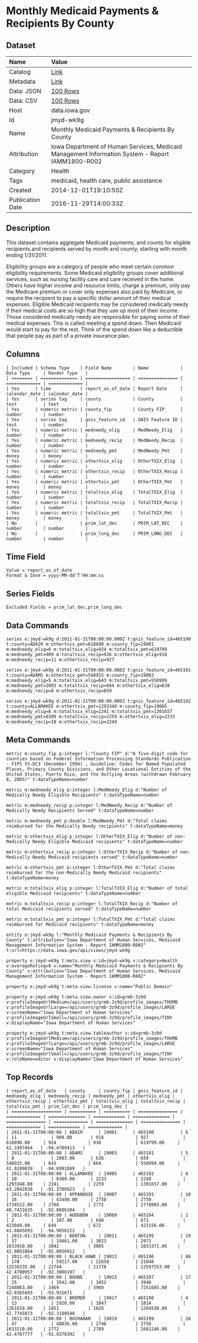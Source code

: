 # Monthly Medicaid Payments & Recipients By County

## Dataset

| Name | Value |
| :--- | :---- |
| Catalog | [Link](https://catalog.data.gov/dataset/monthly-medicaid-payments-recipients-by-county) |
| Metadata | [Link](https://data.iowa.gov/api/views/jmyd-wk9g) |
| Data: JSON | [100 Rows](https://data.iowa.gov/api/views/jmyd-wk9g/rows.json?max_rows=100) |
| Data: CSV | [100 Rows](https://data.iowa.gov/api/views/jmyd-wk9g/rows.csv?max_rows=100) |
| Host | data.iowa.gov |
| Id | jmyd-wk9g |
| Name | Monthly Medicaid Payments & Recipients By County |
| Attribution | Iowa Department of Human Services, Medicaid Management Information System - Report IAMM1800-R002 |
| Category | Health |
| Tags | medicaid, health care, public assistance |
| Created | 2014-12-01T19:10:50Z |
| Publication Date | 2016-11-29T14:00:33Z |

## Description

This dataset contains aggregate Medicaid payments, and counts for eligible recipients and recipients served by month and county, starting with month ending 1/31/2011.

Eligibility groups are a category of people who meet certain common eligibility requirements. Some Medicaid eligibility groups cover additional services, such as nursing facility care and care received in the home. Others have higher income and resource limits, charge a premium, only pay the Medicare premium or cover only expenses also paid by Medicare, or require the recipient to pay a specific dollar amount of their medical expenses. Eligible Medicaid recipients may be considered medically needy if their medical costs are so high that they use up most of their income. Those considered medically needy are responsible for paying some of their medical expenses. This is called meeting a spend down. Then Medicaid would start to pay for the rest. Think of the spend down like a deductible that people pay as part of a private insurance plan.

## Columns

```ls
| Included | Schema Type    | Field Name        | Name            | Data Type     | Render Type   |
| ======== | ============== | ================= | =============== | ============= | ============= |
| Yes      | time           | report_as_of_date | Report Date     | calendar_date | calendar_date |
| Yes      | series tag     | county            | County          | text          | text          |
| Yes      | numeric metric | county_fip        | County FIP      | number        | number        |
| Yes      | series tag     | gnis_feature_id   | GNIS Feature ID | text          | number        |
| Yes      | numeric metric | medneedy_elig     | MedNeedy_Elig   | number        | number        |
| Yes      | numeric metric | medneedy_recip    | MedNeedy_Recip  | number        | number        |
| Yes      | numeric metric | medneedy_pmt      | MedNeedy_Pmt    | money         | money         |
| Yes      | numeric metric | othertxix_elig    | OtherTXIX_Elig  | number        | number        |
| Yes      | numeric metric | othertxix_recip   | OtherTXIX_Recip | number        | number        |
| Yes      | numeric metric | othertxix_pmt     | OtherTXIX_Pmt   | money         | money         |
| Yes      | numeric metric | totaltxix_elig    | TotalTXIX_Elig  | number        | number        |
| Yes      | numeric metric | totaltxix_recip   | TotalTXIX_Recip | number        | number        |
| Yes      | numeric metric | totaltxix_pmt     | TotalTXIX_Pmt   | money         | money         |
| No       |                | prim_lat_dec      | PRIM_LAT_DEC    | number        | number        |
| No       |                | prim_long_dec     | PRIM_LONG_DEC   | number        | number        |
```

## Time Field

```ls
Value = report_as_of_date
Format & Zone = yyyy-MM-dd'T'HH:mm:ss
```

## Series Fields

```ls
Excluded Fields = prim_lat_dec,prim_long_dec
```

## Data Commands

```ls
series e:jmyd-wk9g d:2011-01-31T00:00:00.000Z t:gnis_feature_id=465190 t:county=ADAIR m:othertxix_pmt=618890 m:county_fip=19001 m:medneedy_elig=6 m:totaltxix_elig=924 m:totaltxix_pmt=619799 m:medneedy_pmt=909 m:totaltxix_recip=936 m:othertxix_elig=918 m:medneedy_recip=11 m:othertxix_recip=927

series e:jmyd-wk9g d:2011-01-31T00:00:00.000Z t:gnis_feature_id=465191 t:county=ADAMS m:othertxix_pmt=548915 m:county_fip=19003 m:medneedy_elig=5 m:totaltxix_elig=643 m:totaltxix_pmt=550999 m:medneedy_pmt=2083 m:totaltxix_recip=664 m:othertxix_elig=638 m:medneedy_recip=8 m:othertxix_recip=659

series e:jmyd-wk9g d:2011-01-31T00:00:00.000Z t:gnis_feature_id=465192 t:county=ALLAMAKEE m:othertxix_pmt=1293348 m:county_fip=19005 m:medneedy_elig=8 m:totaltxix_elig=2241 m:totaltxix_pmt=1301657 m:medneedy_pmt=8309 m:totaltxix_recip=2259 m:othertxix_elig=2233 m:medneedy_recip=10 m:othertxix_recip=2249
```

## Meta Commands

```ls
metric m:county_fip p:integer l:"County FIP" d:"A five-digit code for counties based on Federal Information Processing Standards Publication - FIPS 55-DC3 (December 1994) , Guideline: Codes for Named Populated Places, Primary County Divisions, and Other Locational Entities of the United States, Puerto Rico, and the Outlying Areas (withdrawn February 8, 2005)" t:dataTypeName=number

metric m:medneedy_elig p:integer l:MedNeedy_Elig d:"Number of Medically Needy Eligible Recipients" t:dataTypeName=number

metric m:medneedy_recip p:integer l:MedNeedy_Recip d:"Number of Medically Needy Recipients Served" t:dataTypeName=number

metric m:medneedy_pmt p:double l:MedNeedy_Pmt d:"Total claims reimbursed for the Medically Needy recipients" t:dataTypeName=money

metric m:othertxix_elig p:integer l:OtherTXIX_Elig d:"Number of non-Medically Needy Eligible Medicaid recipients" t:dataTypeName=number

metric m:othertxix_recip p:integer l:OtherTXIX_Recip d:"Number of non-Medically Needy Medicaid recipients served" t:dataTypeName=number

metric m:othertxix_pmt p:integer l:OtherTXIX_Pmt d:"Total claims reimbursed for the non-Medically Needy Medicaid recipients" t:dataTypeName=money

metric m:totaltxix_elig p:integer l:TotalTXIX_Elig d:"Number of total eligible Medicaid recipients" t:dataTypeName=number

metric m:totaltxix_recip p:integer l:TotalTXIX_Recip d:"Number of total Medicaid recipients served" t:dataTypeName=number

metric m:totaltxix_pmt p:integer l:TotalTXIX_Pmt d:"Total claims reimbursed for Medicaid recipients" t:dataTypeName=money

entity e:jmyd-wk9g l:"Monthly Medicaid Payments & Recipients By County" t:attribution="Iowa Department of Human Services, Medicaid Management Information System - Report IAMM1800-R002" t:url=https://data.iowa.gov/api/views/jmyd-wk9g

property e:jmyd-wk9g t:meta.view v:id=jmyd-wk9g v:category=Health v:averageRating=0 v:name="Monthly Medicaid Payments & Recipients By County" v:attribution="Iowa Department of Human Services, Medicaid Management Information System - Report IAMM1800-R002"

property e:jmyd-wk9g t:meta.view.license v:name="Public Domain"

property e:jmyd-wk9g t:meta.view.owner v:id=grmb-3z9d v:profileImageUrlMedium=/api/users/grmb-3z9d/profile_images/THUMB v:profileImageUrlLarge=/api/users/grmb-3z9d/profile_images/LARGE v:screenName="Iowa Department of Human Services" v:profileImageUrlSmall=/api/users/grmb-3z9d/profile_images/TINY v:displayName="Iowa Department of Human Services"

property e:jmyd-wk9g t:meta.view.tableauthor v:id=grmb-3z9d v:profileImageUrlMedium=/api/users/grmb-3z9d/profile_images/THUMB v:profileImageUrlLarge=/api/users/grmb-3z9d/profile_images/LARGE v:screenName="Iowa Department of Human Services" v:profileImageUrlSmall=/api/users/grmb-3z9d/profile_images/TINY v:roleName=editor v:displayName="Iowa Department of Human Services"
```

## Top Records

```ls
| report_as_of_date   | county     | county_fip | gnis_feature_id | medneedy_elig | medneedy_recip | medneedy_pmt | othertxix_elig | othertxix_recip | othertxix_pmt | totaltxix_elig | totaltxix_recip | totaltxix_pmt | prim_lat_dec | prim_long_dec | 
| =================== | ========== | ========== | =============== | ============= | ============== | ============ | ============== | =============== | ============= | ============== | =============== | ============= | ============ | ============= | 
| 2011-01-31T00:00:00 | ADAIR      | 19001      | 465190          | 6             | 11             | 909.00       | 918            | 927             | 618890.00     | 924            | 936             | 619799.00     | 41.3307464   | -94.4709413   | 
| 2011-01-31T00:00:00 | ADAMS      | 19003      | 465191          | 5             | 8              | 2083.00      | 638            | 659             | 548915.00     | 643            | 664             | 550999.00     | 41.0289839   | -94.6991849   | 
| 2011-01-31T00:00:00 | ALLAMAKEE  | 19005      | 465192          | 8             | 10             | 8309.00      | 2233           | 2249            | 1293348.00    | 2241           | 2259            | 1301657.00    | 43.2842838   | -91.3780923   | 
| 2011-01-31T00:00:00 | APPANOOSE  | 19007      | 465193          | 10            | 16             | 43480.00     | 2758           | 2759            | 1734522.00    | 2768           | 2772            | 1778003.00    | 40.7431635   | -92.8686104   | 
| 2011-01-31T00:00:00 | AUDUBON    | 19009      | 465194          | 1             | 2              | 107.00       | 648            | 671             | 423049.00     | 649            | 672             | 423156.00     | 41.6845893   | -94.9058222   | 
| 2011-01-31T00:00:00 | BENTON     | 19011      | 465195          | 19            | 37             | 19461.00     | 3023           | 2973            | 1633910.00    | 3042           | 3005            | 1653371.00    | 42.0801864   | -92.0656912   | 
| 2011-01-31T00:00:00 | BLACK HAWK | 19013      | 465196          | 86            | 170            | 59217.00     | 22658          | 21648           | 12538335.00   | 22744          | 21778           | 12597553.00   | 42.4700957   | -92.3088197   | 
| 2011-01-31T00:00:00 | BOONE      | 19015      | 465197          | 17            | 25             | 3542.00      | 3452           | 3940            | 7248063.00    | 3469           | 3960            | 7251605.00    | 42.0365493   | -93.931671    | 
| 2011-01-31T00:00:00 | BREMER     | 19017      | 465198          | 4             | 13             | 2920.00      | 1847           | 1814            | 1261610.00    | 1851           | 1826            | 1264530.00    | 42.7745873   | -92.3180548   | 
| 2011-01-31T00:00:00 | BUCHANAN   | 19019      | 465199          | 26            | 47             | 48036.00     | 2746           | 2750            | 1633210.00    | 2772           | 2789            | 1681246.00    | 42.4707777   | -91.8378392   | 
```